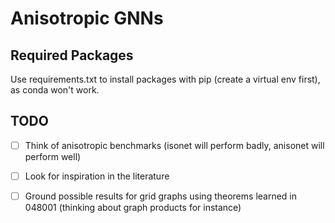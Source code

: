 # Anisotropic GNNs
## Required Packages
Use requirements.txt to install packages with pip (create a virtual env first), as conda won't work.
## TODO
- [ ] Think of anisotropic benchmarks (isonet will perform badly, anisonet will perform well)
- [ ] Look for inspiration in the literature
- [ ] Ground possible results for grid graphs using theorems learned in 048001 (thinking about graph products for instance)


